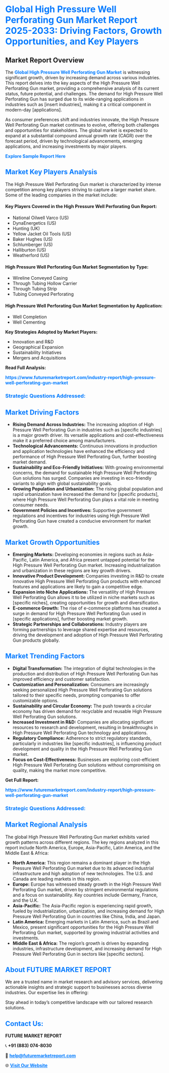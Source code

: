 <h1 style="color: #007BFF;">Global High Pressure Well Perforating Gun Market Report 2025-2033: Driving Factors, Growth Opportunities, and Key Players</h1>

<section id="overview">
<h2>Market Report Overview</h2>
<p>The <a href="https://www.futuremarketreport.com/industry-report/high-pressure-well-perforating-gun-market" style="color: #007BFF; text-decoration: none;"><strong>Global High Pressure Well Perforating Gun Market</strong></a> is witnessing significant growth, driven by increasing demand across various industries. This report delves into the key aspects of the High Pressure Well Perforating Gun market, providing a comprehensive analysis of its current status, future potential, and challenges. The demand for High Pressure Well Perforating Gun has surged due to its wide-ranging applications in industries such as [insert industries], making it a critical component in modern-day [applications].</p>
<p>As consumer preferences shift and industries innovate, the High Pressure Well Perforating Gun market continues to evolve, offering both challenges and opportunities for stakeholders. The global market is expected to expand at a substantial compound annual growth rate (CAGR) over the forecast period, driven by technological advancements, emerging applications, and increasing investments by major players.</p>
</section>

<section id="overview">
<p><a href="https://www.futuremarketreport.com/request-sample/reportId=53534" style="color: #007BFF; text-decoration: none;"><strong>Explore Sample Report Here</strong></a></p>
</section>

<section id="key-players">
<h2 style="color: #007BFF;">Market Key Players Analysis</h2>
<p>The High Pressure Well Perforating Gun market is characterized by intense competition among key players striving to capture a larger market share. Some of the leading companies in the market include:</p>
<h4>Key Players Covered in the High Pressure Well Perforating Gun Report:</h4>
<ul><li>National Oilwell Varco (US)</li><li>DynaEnergetics (US)</li><li>Hunting (UK)</li><li>Yellow Jacket Oil Tools (US)</li><li>Baker Hughes (US)</li><li>Schlumberger (US)</li><li>Halliburton (US)</li><li>Weatherford (US)</li></ul>
<h4>High Pressure Well Perforating Gun Market Segmentation by Type:</h4>
<ul><li>Wireline Conveyed Casing</li><li>Through Tubing Hollow Carrier</li><li>Through Tubing Strip</li><li>Tubing Conveyed Perforating</li></ul>

<h4>High Pressure Well Perforating Gun Market Segmentation by Application:</h4>
<ul><li>Well Completion</li><li>Well Cementing</li></ul>
<p><strong>Key Strategies Adopted by Market Players:</strong></p>
<ul>
<li>Innovation and R&D</li>
<li>Geographical Expansion</li>
<li>Sustainability Initiatives</li>
<li>Mergers and Acquisitions</li>
</ul>
</section>

<section>
<p><strong>Read Full Analysis: </strong></p><a href="https://www.futuremarketreport.com/industry-report/high-pressure-well-perforating-gun-market" style="color: #007BFF; text-decoration: none;"><strong>https://www.futuremarketreport.com/industry-report/high-pressure-well-perforating-gun-market</strong></a>
<h3 style="color: #007BFF;">Strategic Questions Addressed:</h3>
</section>

<section id="driving-factors">
<h2 style="color: #007BFF;">Market Driving Factors</h2>
<ul>
<li><strong>Rising Demand Across Industries:</strong> The increasing adoption of High Pressure Well Perforating Gun in industries such as [specific industries] is a major growth driver. Its versatile applications and cost-effectiveness make it a preferred choice among manufacturers.</li>
<li><strong>Technological Advancements:</strong> Continuous innovations in production and application technologies have enhanced the efficiency and performance of High Pressure Well Perforating Gun, further boosting market demand.</li>
<li><strong>Sustainability and Eco-Friendly Initiatives:</strong> With growing environmental concerns, the demand for sustainable High Pressure Well Perforating Gun solutions has surged. Companies are investing in eco-friendly variants to align with global sustainability goals.</li>
<li><strong>Growing Population and Urbanization:</strong> The rising global population and rapid urbanization have increased the demand for [specific products], where High Pressure Well Perforating Gun plays a vital role in meeting consumer needs.</li>
<li><strong>Government Policies and Incentives:</strong> Supportive government regulations and incentives for industries using High Pressure Well Perforating Gun have created a conducive environment for market growth.</li>
</ul>
</section>

<section id="growth-opportunities">
<h2 style="color: #007BFF;">Market Growth Opportunities</h2>
<ul>
<li><strong>Emerging Markets:</strong> Developing economies in regions such as Asia-Pacific, Latin America, and Africa present untapped potential for the High Pressure Well Perforating Gun market. Increasing industrialization and urbanization in these regions are key growth drivers.</li>
<li><strong>Innovative Product Development:</strong> Companies investing in R&D to create innovative High Pressure Well Perforating Gun products with enhanced features and applications are likely to gain a competitive edge.</li>
<li><strong>Expansion into Niche Applications:</strong> The versatility of High Pressure Well Perforating Gun allows it to be utilized in niche markets such as [specific niches], creating opportunities for growth and diversification.</li>
<li><strong>E-commerce Growth:</strong> The rise of e-commerce platforms has created a surge in demand for High Pressure Well Perforating Gun used in [specific applications], further boosting market growth.</li>
<li><strong>Strategic Partnerships and Collaborations:</strong> Industry players are forming partnerships to leverage shared expertise and resources, driving the development and adoption of High Pressure Well Perforating Gun products globally.</li>
</ul>
</section>

<section id="trending-factors">
<h2 style="color: #007BFF;">Market Trending Factors</h2>
<ul>
<li><strong>Digital Transformation:</strong> The integration of digital technologies in the production and distribution of High Pressure Well Perforating Gun has improved efficiency and customer satisfaction.</li>
<li><strong>Customization and Personalization:</strong> Consumers are increasingly seeking personalized High Pressure Well Perforating Gun solutions tailored to their specific needs, prompting companies to offer customizable options.</li>
<li><strong>Sustainability and Circular Economy:</strong> The push towards a circular economy has driven demand for recyclable and reusable High Pressure Well Perforating Gun solutions.</li>
<li><strong>Increased Investment in R&D:</strong> Companies are allocating significant resources to research and development, resulting in breakthroughs in High Pressure Well Perforating Gun technology and applications.</li>
<li><strong>Regulatory Compliance:</strong> Adherence to strict regulatory standards, particularly in industries like [specific industries], is influencing product development and quality in the High Pressure Well Perforating Gun market.</li>
<li><strong>Focus on Cost-Effectiveness:</strong> Businesses are exploring cost-efficient High Pressure Well Perforating Gun solutions without compromising on quality, making the market more competitive.</li>
</ul>
</section>

<section>
<p><strong>Get Full Report: </strong></p><a href="https://www.futuremarketreport.com/industry-report/high-pressure-well-perforating-gun-market" style="color: #007BFF; text-decoration: none;"><strong>https://www.futuremarketreport.com/industry-report/high-pressure-well-perforating-gun-market</strong></a>
<h3 style="color: #007BFF;">Strategic Questions Addressed:</h3>
</section>


<section id="regional-analysis">
<h2 style="color: #007BFF;">Market Regional Analysis</h2>
<p>The global High Pressure Well Perforating Gun market exhibits varied growth patterns across different regions. The key regions analyzed in this report include North America, Europe, Asia-Pacific, Latin America, and the Middle East & Africa:</p>
<ul>
<li><strong>North America:</strong> This region remains a dominant player in the High Pressure Well Perforating Gun market due to its advanced industrial infrastructure and high adoption of new technologies. The U.S. and Canada are leading markets in this region.</li>
<li><strong>Europe:</strong> Europe has witnessed steady growth in the High Pressure Well Perforating Gun market, driven by stringent environmental regulations and a focus on sustainability. Key countries include Germany, France, and the U.K.</li>
<li><strong>Asia-Pacific:</strong> The Asia-Pacific region is experiencing rapid growth, fueled by industrialization, urbanization, and increasing demand for High Pressure Well Perforating Gun in countries like China, India, and Japan.</li>
<li><strong>Latin America:</strong> Emerging markets in Latin America, such as Brazil and Mexico, present significant opportunities for the High Pressure Well Perforating Gun market, supported by growing industrial activities and investments.</li>
<li><strong>Middle East & Africa:</strong> The region’s growth is driven by expanding industries, infrastructure development, and increasing demand for High Pressure Well Perforating Gun in sectors like [specific sectors].</li>
</ul>
</section>

<footer>
<h2 style="color: #007BFF;">About FUTURE MARKET REPORT</h2>
<p>We are a trusted name in market research and advisory services, delivering actionable insights and strategic support to businesses across diverse industries. Our expertise lies in offering:</p>

<p>Stay ahead in today’s competitive landscape with our tailored research solutions.</p>

<h2 style="color: #007BFF;">Contact Us:</h2>
<p><strong>FUTURE MARKET REPORT</strong></p>
<p>📞 <strong>+91 (883) 074-8030</strong></p>
<p>📧 <strong><a href="mailto:help@futuremarketreport.com" style="color: #007BFF;">help@futuremarketreport.com</a></strong></p>
<p>🌐 <strong><a href="https://www.futuremarketreport.com/" style="color: #007BFF;">Visit Our Website</a></strong></p>
</footer>